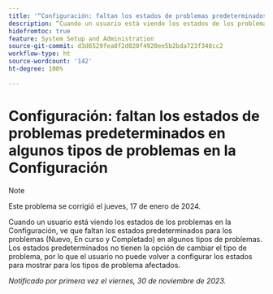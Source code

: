 ```yaml
---
title: '“Configuración: faltan los estados de problemas predeterminados en algunos tipos de problemas de la configuración”'
description: “Cuando un usuario está viendo los estados de los problemas en la Configuración, ve que faltan los estados predeterminados para los problemas (Nuevo, En curso y Completado) en algunos tipos de problemas. Los estados predeterminados no tienen la opción de cambiar el tipo de problema, por lo que el usuario no puede volver a configurar los estados para mostrar para los tipos de problema afectados”.
hidefromtoc: true
feature: System Setup and Administration
source-git-commit: d3d6529fea8f2d020f4920ee5b2bda723f348cc2
workflow-type: ht
source-wordcount: '142'
ht-degree: 100%

---
```



# Configuración: faltan los estados de problemas predeterminados en algunos tipos de problemas en la Configuración

>[!NOTE]
>
>Este problema se corrigió el jueves, 17 de enero de 2024.

Cuando un usuario está viendo los estados de los problemas en la Configuración, ve que faltan los estados predeterminados para los problemas (Nuevo, En curso y Completado) en algunos tipos de problemas. Los estados predeterminados no tienen la opción de cambiar el tipo de problema, por lo que el usuario no puede volver a configurar los estados para mostrar para los tipos de problema afectados.

_Notificado por primera vez el viernes, 30 de noviembre de 2023._
